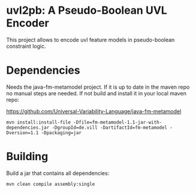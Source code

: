 # uvl2pb: A Pseudo-Boolean UVL Encoder
This project allows to encode uvl feature models in pseudo-boolean constraint logic.

# Dependencies
Needs the java-fm-metamodel project. If it is up to date in the maven repo no manual steps are needed. If not build and install it in your local maven repo:

https://github.com/Universal-Variability-Language/java-fm-metamodel
```
mvn install:install-file -Dfile=fm-metamodel-1.1-jar-with-dependencies.jar -DgroupId=de.vill -DartifactId=fm-metamodel -Dversion=1.1 -Dpackaging=jar
```

# Building
Build a jar that contains all dependencies:
```
mvn clean compile assembly:single
```
